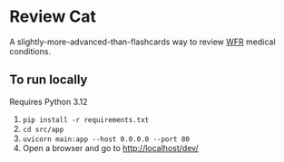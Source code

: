 # Review Cat
A slightly-more-advanced-than-flashcards way to review [WFR](https://en.wikipedia.org/wiki/Wilderness_first_responder) medical conditions.

## To run locally
Requires Python 3.12
1. `pip install -r requirements.txt`
2. `cd src/app`
3. `uvicorn main:app --host 0.0.0.0 --port 80`
4. Open a browser and go to [http://localhost/dev/](http://localhost/dev/)
